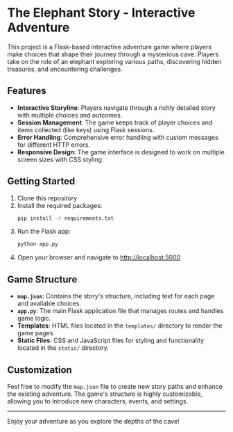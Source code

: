 # The Elephant Story - Interactive Adventure

This project is a Flask-based interactive adventure game where players make choices that shape their journey through a mysterious cave. Players take on the role of an elephant exploring various paths, discovering hidden treasures, and encountering challenges.

## Features

- **Interactive Storyline**: Players navigate through a richly detailed story with multiple choices and outcomes.
- **Session Management**: The game keeps track of player choices and items collected (like keys) using Flask sessions.
- **Error Handling**: Comprehensive error handling with custom messages for different HTTP errors.
- **Responsive Design**: The game interface is designed to work on multiple screen sizes with CSS styling.

## Getting Started

1. Clone this repository
2. Install the required packages:
   ```bash
   pip install -r requirements.txt
   ```
3. Run the Flask app:
   ```bash
   python app.py
   ```
4. Open your browser and navigate to [http://localhost:5000](http://localhost:5000)

## Game Structure

- **`map.json`**: Contains the story's structure, including text for each page and available choices.
- **`app.py`**: The main Flask application file that manages routes and handles game logic.
- **Templates**: HTML files located in the `templates/` directory to render the game pages.
- **Static Files**: CSS and JavaScript files for styling and functionality located in the `static/` directory.

## Customization

Feel free to modify the `map.json` file to create new story paths and enhance the existing adventure. The game's structure is highly customizable, allowing you to introduce new characters, events, and settings.

---

Enjoy your adventure as you explore the depths of the cave!
